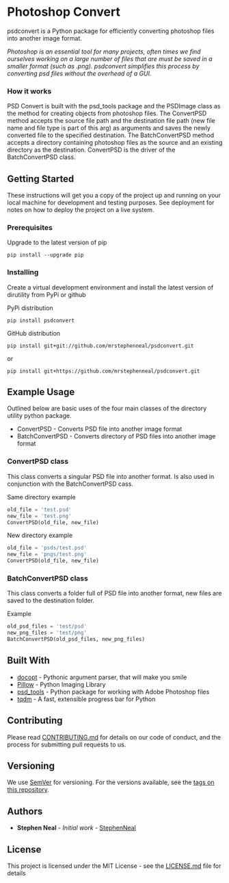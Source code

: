 # Photoshop Convert

psdconvert is a Python package for efficiently converting photoshop files into another image format.

_Photoshop is an essential tool for many projects, often times we find ourselves working on a large number of files that are must be saved in a smaller format (such as .png).  psdconvert simplifies this process by converting psd files without the overhead of a GUI._


### How it works

PSD Convert is built with the psd_tools package and the PSDImage class as the method for creating objects from photoshop files.  The ConvertPSD method accepts the source file path and the destination file path (new file name and file type is part of this arg) as arguments and saves the newly converted file to the specified destination.  The BatchConvertPSD method accepts a directory containing photoshop files as the source and an existing directory as the destination.  ConvertPSD is the driver of the BatchConvertPSD class.

## Getting Started

These instructions will get you a copy of the project up and running on your local machine for development and testing purposes. See deployment for notes on how to deploy the project on a live system.

### Prerequisites

Upgrade to the latest version of pip

```
pip install --upgrade pip
```

### Installing

Create a virtual development environment and install the latest version of dirutility from PyPi or github

PyPi distribution

```
pip install psdconvert
```

GitHub distribution

```
pip install git+git://github.com/mrstephenneal/psdconvert.git
```
or

```
pip install git+https://github.com/mrstephenneal/psdconvert.git
```

## Example Usage

Outlined below are basic uses of the four main classes of the directory utility python package.

* ConvertPSD - Converts PSD file into another image format
* BatchConvertPSD - Converts directory of PSD files into another image format

### ConvertPSD class

This class converts a singular PSD file into another format.  Is also used in conjunction with the BatchConvertPSD cass.

Same directory example

```python
old_file = 'test.psd'
new_file = 'test.png'
ConvertPSD(old_file, new_file)
```

New directory example

```python
old_file = 'psds/test.psd'
new_file = 'pngs/test.png'
ConvertPSD(old_file, new_file)
```

### BatchConvertPSD class

This class converts a folder full of PSD file into another format, new files are saved to the destination folder.

Example

```python
old_psd_files = 'test/psd'
new_png_files = 'test/png'
BatchConvertPSD(old_psd_files, new_png_files)
```

## Built With

* [docopt](https://docopt.org) - Pythonic argument parser, that will make you smile
* [Pillow](https://python-pillow.org) - Python Imaging Library
* [psd_tools](https://python-pillow.org) - Python package for working with Adobe Photoshop files
* [tqdm](https://github.com/tqdm/tqdm) - A fast, extensible progress bar for Python

## Contributing

Please read [CONTRIBUTING.md](https://github.com/mrstephenneal/psdconvert/blob/master/CONTRIBUTING.md) for details on our code of conduct, and the process for submitting pull requests to us.

## Versioning

We use [SemVer](http://semver.org/) for versioning. For the versions available, see the [tags on this repository](https://github.com/dirutility/tags). 

## Authors

* **Stephen Neal** - *Initial work* - [StephenNeal](https://github.com/mrstephenneal)

## License

This project is licensed under the MIT License - see the [LICENSE.md](LICENSE.md) file for details